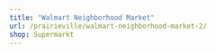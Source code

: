 ```yaml
---
title: "Walmart Neighborhood Market"
url: /prairieville/walmart-neighborhood-market-2/
shop: Supermarkt
---
```

